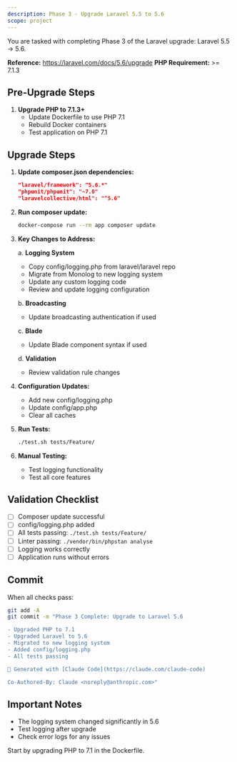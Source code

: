 ```yaml
---
description: Phase 3 - Upgrade Laravel 5.5 to 5.6
scope: project
---
```


You are tasked with completing Phase 3 of the Laravel upgrade: Laravel 5.5 → 5.6.

**Reference:** https://laravel.com/docs/5.6/upgrade
**PHP Requirement:** >= 7.1.3

## Pre-Upgrade Steps

1. **Upgrade PHP to 7.1.3+**
   - Update Dockerfile to use PHP 7.1
   - Rebuild Docker containers
   - Test application on PHP 7.1

## Upgrade Steps

1. **Update composer.json dependencies:**
   ```json
   "laravel/framework": "5.6.*"
   "phpunit/phpunit": "~7.0"
   "laravelcollective/html": "^5.6"
   ```

2. **Run composer update:**
   ```bash
   docker-compose run --rm app composer update
   ```

3. **Key Changes to Address:**

   a. **Logging System**
   - Copy config/logging.php from laravel/laravel repo
   - Migrate from Monolog to new logging system
   - Update any custom logging code
   - Review and update logging configuration

   b. **Broadcasting**
   - Update broadcasting authentication if used

   c. **Blade**
   - Update Blade component syntax if used

   d. **Validation**
   - Review validation rule changes

4. **Configuration Updates:**
   - Add new config/logging.php
   - Update config/app.php
   - Clear all caches

5. **Run Tests:**
   ```bash
   ./test.sh tests/Feature/
   ```

6. **Manual Testing:**
   - Test logging functionality
   - Test all core features

## Validation Checklist

- [ ] Composer update successful
- [ ] config/logging.php added
- [ ] All tests passing: `./test.sh tests/Feature/`
- [ ] Linter passing: `./vendor/bin/phpstan analyse`
- [ ] Logging works correctly
- [ ] Application runs without errors

## Commit

When all checks pass:
```bash
git add -A
git commit -m "Phase 3 Complete: Upgrade to Laravel 5.6

- Upgraded PHP to 7.1
- Upgraded Laravel to 5.6
- Migrated to new logging system
- Added config/logging.php
- All tests passing

🤖 Generated with [Claude Code](https://claude.com/claude-code)

Co-Authored-By: Claude <noreply@anthropic.com>"
```

## Important Notes

- The logging system changed significantly in 5.6
- Test logging after upgrade
- Check error logs for any issues

Start by upgrading PHP to 7.1 in the Dockerfile.
